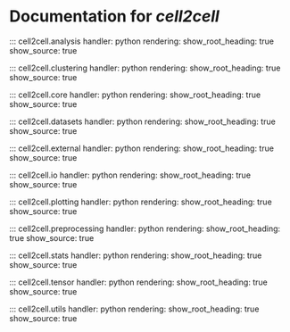 # Documentation for *cell2cell*

::: cell2cell.analysis
    handler: python
    rendering:
      show_root_heading: true
      show_source: true

::: cell2cell.clustering
    handler: python
    rendering:
      show_root_heading: true
      show_source: true

::: cell2cell.core
    handler: python
    rendering:
      show_root_heading: true
      show_source: true

::: cell2cell.datasets
    handler: python
    rendering:
      show_root_heading: true
      show_source: true

::: cell2cell.external
    handler: python
    rendering:
      show_root_heading: true
      show_source: true

::: cell2cell.io
    handler: python
    rendering:
      show_root_heading: true
      show_source: true

::: cell2cell.plotting
    handler: python
    rendering:
      show_root_heading: true
      show_source: true

::: cell2cell.preprocessing
    handler: python
    rendering:
      show_root_heading: true
      show_source: true

::: cell2cell.stats
    handler: python
    rendering:
      show_root_heading: true
      show_source: true

::: cell2cell.tensor
    handler: python
    rendering:
      show_root_heading: true
      show_source: true

::: cell2cell.utils
    handler: python
    rendering:
      show_root_heading: true
      show_source: true